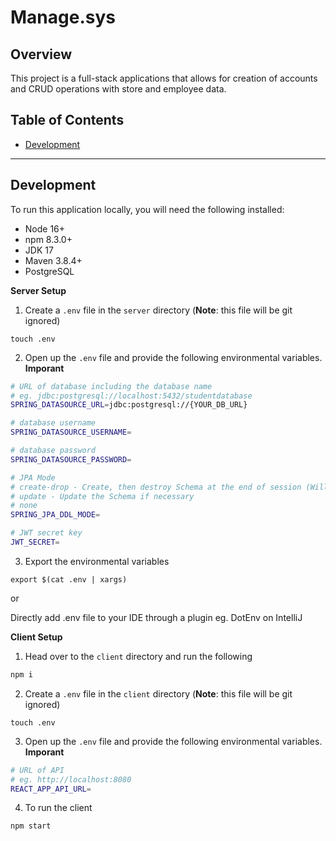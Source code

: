 # Manage.sys

## Overview

This project is a full-stack applications that allows for creation of accounts and CRUD operations with store and employee data.

## Table of Contents

-   [Development](#development)<br/>

---

## Development

To run this application locally, you will need the following installed:

-   Node 16+
-   npm 8.3.0+
-   JDK 17
-   Maven 3.8.4+
-   PostgreSQL

**Server Setup**

1. Create a `.env` file in the `server` directory (**Note**: this file will be git ignored)

```
touch .env
```

2. Open up the `.env` file and provide the following environmental variables. **Imporant**

```bash
# URL of database including the database name
# eg. jdbc:postgresql://localhost:5432/studentdatabase
SPRING_DATASOURCE_URL=jdbc:postgresql://{YOUR_DB_URL}

# database username
SPRING_DATASOURCE_USERNAME=

# database password
SPRING_DATASOURCE_PASSWORD=

# JPA Mode
# create-drop - Create, then destroy Schema at the end of session (Will erase everything)
# update - Update the Schema if necessary
# none
SPRING_JPA_DDL_MODE=

# JWT secret key
JWT_SECRET=
```

3. Export the environmental variables

```
export $(cat .env | xargs)
```

or

Directly add .env file to your IDE through a plugin eg. DotEnv on IntelliJ

**Client Setup**

1. Head over to the `client` directory and run the following
```bash
npm i
```

2. Create a `.env` file in the `client` directory (**Note**: this file will be git ignored)

```
touch .env
```

3. Open up the `.env` file and provide the following environmental variables. **Imporant**

```bash
# URL of API
# eg. http://localhost:8080
REACT_APP_API_URL=
```

4. To run the client
```bash
npm start
```